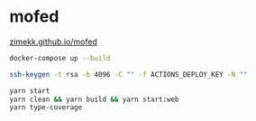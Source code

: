 # mofed

[zimekk.github.io/mofed](https://zimekk.github.io/mofed/)

```sh
docker-compose up --build
```

```sh
ssh-keygen -t rsa -b 4096 -C "" -f ACTIONS_DEPLOY_KEY -N ""
```

```sh
yarn start
yarn clean && yarn build && yarn start:web
yarn type-coverage
```

